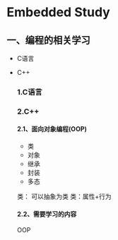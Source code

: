 # Embedded Study

## 一、编程的相关学习

- C语言

- C++

  ### 1.C语言

  ### 2.C++

  #### 2.1、面向对象编程(OOP)

  - 类
  - 对象
  - 继承
  - 封装
  - 多态

  类： 可以抽象为类
  类：属性+行为


  #### 2.2、需要学习的内容

  OOP

